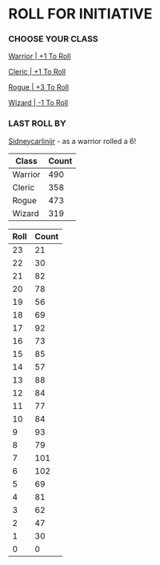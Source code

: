 # ROLL FOR INITIATIVE
### CHOOSE YOUR CLASS

[Warrior | +1 To Roll](https://github.com/benjaminsampica/benjaminsampica/issues/new?title=roll%7Cwarrior&body=Just+click+%27Submit+new+issue%27.)

[Cleric | +1 To Roll](https://github.com/benjaminsampica/benjaminsampica/issues/new?title=roll%7Ccleric&body=Just+click+%27Submit+new+issue%27.)

[Rogue | +3 To Roll](https://github.com/benjaminsampica/benjaminsampica/issues/new?title=roll%7Crogue&body=Just+click+%27Submit+new+issue%27.)

[Wizard | -1 To Roll](https://github.com/benjaminsampica/benjaminsampica/issues/new?title=roll%7Cwizard&body=Just+click+%27Submit+new+issue%27.)
### LAST ROLL BY
[Sidneycarlinijr](https://www.github.com/Sidneycarlinijr) - as a warrior rolled a 6!

|Class|Count|
|-|-|
|Warrior|490|
|Cleric|358|
|Rogue|473|
|Wizard|319|

|Roll|Count|
|-|-|
|23|21
|22|30
|21|82
|20|78
|19|56
|18|69
|17|92
|16|73
|15|85
|14|57
|13|88
|12|84
|11|77
|10|84
|9|93
|8|79
|7|101
|6|102
|5|69
|4|81
|3|62
|2|47
|1|30
|0|0
